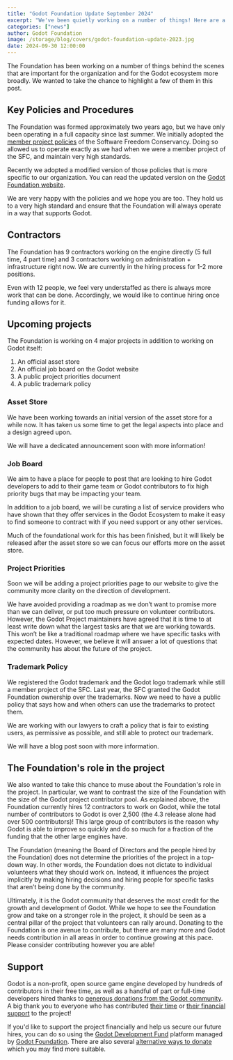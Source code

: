 ```yaml
---
title: "Godot Foundation Update September 2024"
excerpt: "We've been quietly working on a number of things! Here are a few."
categories: ["news"]
author: Godot Foundation
image: /storage/blog/covers/godot-foundation-update-2023.jpg
date: 2024-09-30 12:00:00
---
```


The Foundation has been working on a number of things behind the scenes that are important for the organization and for
the Godot ecosystem more broadly. We wanted to take the chance to highlight a few of them in this post.

## Key Policies and Procedures
The Foundation was formed approximately two years ago, but we have only been operating in a full capacity since last
summer. We initially adopted the [member project policies](https://sfconservancy.org/projects/policies/) of the Software
Freedom Conservancy. Doing so allowed us to operate exactly as we had when we were a member project of the SFC, and
maintain very high standards.

Recently we adopted a modified version of those policies that is more specific to our organization. You can read the
updated version on the [Godot Foundation website](https://godot.foundation/policies-and-procedures/key-policies).

We are very happy with the policies and we hope you are too. They hold us to a very high standard and ensure that the
Foundation will always operate in a way that supports Godot. 

## Contractors
The Foundation has 9 contractors working on the engine directly (5 full time, 4 part time) and 3 contractors
working on administration + infrastructure right now. We are currently in the hiring process for 1-2 more positions.

Even with 12 people, we feel very understaffed as there is always more work that can be done. Accordingly, we would like
to continue hiring once funding allows for it.

## Upcoming projects
The Foundation is working on 4 major projects in addition to working on Godot itself:
1. An official asset store
2. An official job board on the Godot website
3. A public project priorities document
4. A public trademark policy

### Asset Store
We have been working towards an initial version of the asset store for a while now. It has taken us some time to get the
legal aspects into place and a design agreed upon. 

We will have a dedicated announcement soon with more information!

### Job Board
We aim to have a place for people to post that are looking to hire Godot developers to add to their game team or Godot
contributors to fix high priority bugs that may be impacting your team.

In addition to a job board, we will be curating a list of service providers who have shown that they offer services in
the Godot Ecosystem to make it easy to find someone to contract with if you need support or any other services.

Much of the foundational work for this has been finished, but it will likely be released after the asset store so we can
focus our efforts more on the asset store. 

### Project Priorities
Soon we will be adding a project priorities page to our website to give the community more clarity on the direction of
development.

We have avoided providing a roadmap as we don’t want to promise more than we can deliver, or put too much pressure on
volunteer contributors. However, the Godot Project maintainers have agreed that it is time to at least write down what
the largest tasks are that we are working towards. This won’t be like a traditional roadmap where we have specific tasks
with expected dates. However, we believe it will answer a lot of questions that the community has about the future of
the project.
 
### Trademark Policy
We registered the Godot trademark and the Godot logo trademark while still a member project of the SFC. Last year, the
SFC granted the Godot Foundation ownership over the trademarks. Now we need to have a public policy that says how and
when others can use the trademarks to protect them.

We are working with our lawyers to craft a policy that is fair to existing users, as permissive as possible, and still
able to protect our trademark.

We will have a blog post soon with more information.

## The Foundation's role in the project

We also wanted to take this chance to muse about the Foundation's role in the project. In particular, we want to
contrast the size of the Foundation with the size of the Godot project contributor pool. As explained above, the
Foundation currently hires 12 contractors to work on Godot, while the total number of contributors to Godot is over
2,500 (the 4.3 release alone had over 500 contributors)! This large group of contributors is the reason why Godot is
able to improve so quickly and do so much for a fraction of the funding that the other large engines have.

The Foundation (meaning the Board of Directors and the people hired by the Foundation) does not determine the priorities
of the project in a top-down way. In other words, the Foundation does not dictate to individual volunteers what they
should work on. Instead, it influences the project implicitly by making hiring decisions and hiring people for specific
tasks that aren’t being done by the community.

Ultimately, it is the Godot community that deserves the most credit for the growth and development of Godot. While we
hope to see the Foundation grow and take on a stronger role in the project, it should be seen as a central pillar of the
project that volunteers can rally around. Donating to the Foundation is one avenue to contribute, but there are many
more and Godot needs contribution in all areas in order to continue growing at this pace. Please consider contributing
however you are able!

## Support

Godot is a non-profit, open source game engine developed by hundreds of contributors in their free time, as well as a handful of part or full-time developers hired thanks to [generous donations from the Godot community](https://fund.godotengine.org/). A big thank you to everyone who has contributed [their time](https://github.com/godotengine/godot/blob/master/AUTHORS.md) or [their financial support](https://github.com/godotengine/godot/blob/master/DONORS.md) to the project!

If you'd like to support the project financially and help us secure our future hires, you can do so using the [Godot Development Fund](https://fund.godotengine.org/) platform managed by [Godot Foundation](https://godot.foundation/). There are also several [alternative ways to donate](/donate) which you may find more suitable.
